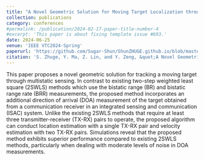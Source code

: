 ```yaml
---
title: "A Novel Geometric Solution for Moving Target Localization through Multistatic Sensing in the ISAC System"
collection: publications
category: conferences
#permalink: /publication/2024-02-17-paper-title-number-4
#excerpt: 'This paper is about fixing template issue #693.'
date: 2024-06-25
venue: 'IEEE VTC2024-Spring'
paperurl: 'https://github.com/Sugar-Shun/ShunZHUGE.github.io/blob/master/files/PaperVTC.pdf'
citation: 'S. Zhuge, Y. Ma, Z. Lin, and Y. Zeng, &quot;A Novel Geometric Solution for Moving Target Localization through Multistatic Sensing in the ISAC System,&quot; <i>IEEE VTC-Spring</i>, Singapore, June, 2024'
---
```


This paper proposes a novel geometric solution for tracking a moving target through multistatic sensing. In contrast to existing two-step weighted least square (2SWLS) methods which use the bistatic range (BR) and bistatic range rate (BRR) measurements, the proposed method incorporates an additional direction of arrival (DOA) measurement of the target obtained from a communication receiver in an integrated sensing and communication (ISAC) system. Unlike the existing 2SWLS methods that require at least three transmitter-receiver (TX-RX) pairs to operate, the proposed algorithm can conduct location estimation with a single TX-RX pair and velocity estimation with two TX-RX pairs. Simulations reveal that the proposed method exhibits superior performance compared to existing 2SWLS methods, particularly when dealing with moderate levels of noise in DOA measurements.
